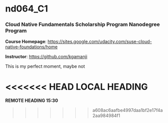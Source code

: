 # nd064_C1
### Cloud Native Fundamentals Scholarship Program Nanodegree Program

**Course Homepage**: https://sites.google.com/udacity.com/suse-cloud-native-foundations/home

**Instructor**: https://github.com/kgamanji

This is my perfect moment, maybe not

<<<<<<< HEAD
**LOCAL HEADING**
=======
**REMOTE HEADING 15:30**
>>>>>>> a608ac6aafbe4997daa1bf2e17f4a2aa984984f1
